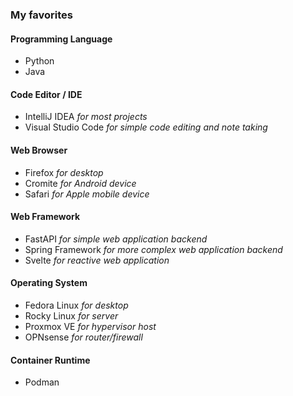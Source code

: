 ### My favorites
#### Programming Language
- Python
- Java

#### Code Editor / IDE
- IntelliJ IDEA *for most projects*
- Visual Studio Code *for simple code editing and note taking*

#### Web Browser
- Firefox *for desktop*
- Cromite *for Android device*
- Safari *for Apple mobile device*

#### Web Framework
- FastAPI *for simple web application backend*
- Spring Framework *for more complex web application backend*
- Svelte *for reactive web application*

#### Operating System
- Fedora Linux *for desktop*
- Rocky Linux *for server*
- Proxmox VE *for hypervisor host*
- OPNsense *for router/firewall*

#### Container Runtime
- Podman
